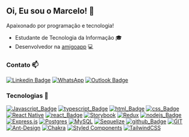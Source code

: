 ## Oi, Eu sou o Marcelo! 👋<br/>

Apaixonado por programação e tecnologia!

- Estudante de Tecnologia da Informação 🎓 <br/>
- Desenvolvedor na [amigoapp](https://www.amigotech.com.br/) :computer: <br/>

### Contato 📫

[![Linkedin Badge](https://img.shields.io/badge/-LinkedIn-blue?style=flat&logo=Linkedin&logoColor=white)](https://www.linkedin.com/in/marcelogomes90/) [![WhatsApp](https://img.shields.io/badge/WhatsApp-25D366?style=flat&logo=whatsapp&logoColor=white)](https://api.whatsapp.com/send?phone=5581998066509) [![Outlook Badge](https://img.shields.io/badge/Microsoft_Outlook-0078D4?style=flat&logo=microsoft-outlook&logoColor=white)](mailto:marcelo.sobrinho@outlook.com) 

### Tecnologias 🚀

[![Javascript_Badge](https://img.shields.io/badge/JavaScript-323330?style=flat&logo=javascript&logoColor=F7DF1E)](https://developer.mozilla.org/pt-BR/docs/Web/JavaScript) [![typescript_Badge](https://img.shields.io/badge/TypeScript-007ACC?style=flat&logo=typescript&logoColor=white)](https://www.typescriptlang.org/docs/) [![html_Badge](https://img.shields.io/badge/HTML5-E34F26?style=flat&logo=html5&logoColor=white)](https://developer.mozilla.org/pt-BR/docs/Web/HTML) [![css_Badge](https://img.shields.io/badge/CSS3-1572B6?style=flat&logo=css3&logoColor=white)](https://developer.mozilla.org/pt-BR/docs/Web/CSS) [![React Native](https://img.shields.io/badge/react_native-%2320232a.svg?style=flat&logo=react&logoColor=%2361DAFB)](https://reactnative.dev/) [![react_Badge](https://img.shields.io/badge/React-20232A?style=flat&logo=react&logoColor=61DAFB)](https://pt-br.reactjs.org/docs/getting-started.html) [![Storybook](https://img.shields.io/badge/-Storybook-FF4785?style=flat&logo=storybook&logoColor=white)](https://storybook.js.org/) [![Redux](https://img.shields.io/badge/redux-%23593d88.svg?style=flat&logo=redux&logoColor=white)](https://redux.js.org/) [![nodejs_Badge](https://img.shields.io/badge/Node.js-339933?style=flat&logo=nodedotjs&logoColor=white)](https://nodejs.org/pt-br/docs/) [![Express.js](https://img.shields.io/badge/express.js-%23404d59.svg?style=flat&logo=express&logoColor=%2361DAFB)](https://expressjs.com/pt-br/) [![Postgres](https://img.shields.io/badge/postgres-%23316192.svg?style=flat&logo=postgresql&logoColor=white)](https://www.postgresql.org/) [![MySQL](https://img.shields.io/badge/mysql-%2300f.svg?style=flat&logo=mysql&logoColor=white)](https://www.mysql.com/) [![Sequelize](https://img.shields.io/badge/Sequelize-52B0E7?style=flat&logo=Sequelize&logoColor=white)](https://sequelize.org/) [![github_Badge](https://img.shields.io/badge/GitHub-100000?style=flat&logo=github&logoColor=white)](https://github.com/marcelogomes90) [![GIT](https://img.shields.io/badge/GIT-E44C30?style=flat&logo=git&logoColor=white)](https://git-scm.com/docs/git/pt_BR) [![Ant-Design](https://img.shields.io/badge/-AntDesign-%230170FE?style=flat&logo=ant-design&logoColor=white)](https://ant.design/) [![Chakra](https://img.shields.io/badge/chakra-%234ED1C5.svg?style=flat&logo=chakraui&logoColor=white)](https://chakra-ui.com/) [![Styled Components](https://img.shields.io/badge/styled--components-DB7093?style=flat&logo=styled-components&logoColor=white)](https://styled-components.com/) [![TailwindCSS](https://img.shields.io/badge/tailwindcss-%2338B2AC.svg?style=flat&logo=tailwind-css&logoColor=white)](https://tailwindcss.com/)
